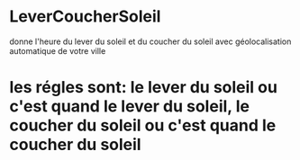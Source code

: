 # LeverCoucherSoleil
 donne l'heure du lever du soleil et du coucher du soleil avec géolocalisation automatique de votre ville
# les régles sont: le lever du soleil ou c'est quand le lever du soleil, le coucher du soleil ou c'est quand le coucher du soleil
